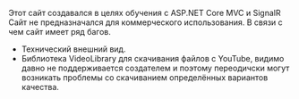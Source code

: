 Этот сайт создавался в целях обучения с ASP.NET Core MVC и SignalR
Сайт не предназначался для коммерческого использования. В связи с чем сайт имеет ряд багов.
- Технический внешний вид.
- Библиотека VideoLibrary для скачивания файлов с YouTube, видимо давно не поддерживается создателем и поэтому переодичски могут возникать проблемы со скачиванием определённых вариантов качества.
